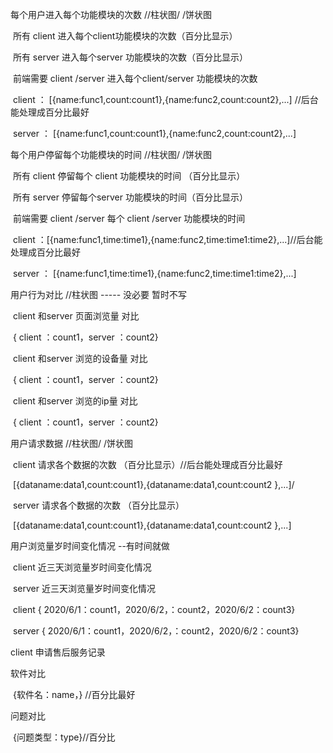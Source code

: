 每个用户进入每个功能模块的次数   //柱状图/ /饼状图

​	所有 client  进入每个client功能模块的次数（百分比显示）

​	所有 server 进入每个server 功能模块的次数（百分比显示）

​	前端需要  client /server  进入每个client/server  功能模块的次数 

​	client ： [{name:func1,count:count1},{name:func2,count:count2},...]   //后台能处理成百分比最好

​	server  ：   [{name:func1,count:count1},{name:func2,count:count2},...]  

每个用户停留每个功能模块的时间   //柱状图/ /饼状图

​	所有 client 停留每个 client 功能模块的时间 （百分比显示）

​	所有 server 停留每个server 功能模块的时间（百分比显示）

​	前端需要  client /server  每个 client /server 功能模块的时间

​	client ：[{name:func1,time:time1},{name:func2,time:time1:time2},...]//后台能处理成百分比最好

​	server  ： [{name:func1,time:time1},{name:func2,time:time1:time2},...]

 用户行为对比   //柱状图 ----- 没必要 暂时不写

​	client  和server 页面浏览量 对比 

​		{ client  ：count1，server ：count2}

​	client  和server 浏览的设备量 对比 

​		{ client  ：count1，server ：count2}

​	client  和server 浏览的ip量 对比 

​		{ client  ：count1，server ：count2}

用户请求数据  //柱状图/ /饼状图

​	client 请求各个数据的次数 （百分比显示）//后台能处理成百分比最好

​	[{dataname:data1,count:count1},{dataname:data1,count:count2 },...]/

​	server 请求各个数据的次数 （百分比显示）

​	[{dataname:data1,count:count1},{dataname:data1,count:count2 },...]





用户浏览量岁时间变化情况 --有时间就做

​	client 近三天浏览量岁时间变化情况

​	server 近三天浏览量岁时间变化情况

​	client  { 2020/6/1：count1，2020/6/2，：count2，2020/6/2：count3}

​	server { 2020/6/1：count1，2020/6/2，：count2，2020/6/2：count3}

client 申请售后服务记录

软件对比

​	{软件名：name，} //百分比最好

问题对比

​	{问题类型：type}//百分比